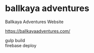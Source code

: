 # ballkaya adventures
Ballkaya Adventures Website  

https://ballkayaadventures.com/  

gulp build  
firebase deploy  